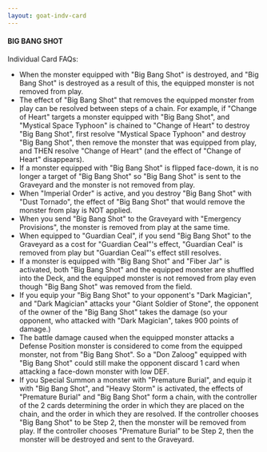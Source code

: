 ```yaml
---
layout: goat-indv-card
---
```


#### BIG BANG SHOT

Individual Card FAQs:

*   When the monster equipped with "Big Bang Shot" is destroyed, and "Big Bang Shot" is destroyed as a result of this, the equipped monster is not removed from play.
*   The effect of "Big Bang Shot" that removes the equipped monster from play can be resolved between steps of a chain. For example, if "Change of Heart" targets a monster equipped with "Big Bang Shot", and "Mystical Space Typhoon" is chained to "Change of Heart" to destroy "Big Bang Shot", first resolve "Mystical Space Typhoon" and destroy "Big Bang Shot", then remove the monster that was equipped from play, and THEN resolve "Change of Heart" (and the effect of "Change of Heart" disappears).
*   If a monster equipped with "Big Bang Shot" is flipped face-down, it is no longer a target of "Big Bang Shot" so "Big Bang Shot" is sent to the Graveyard and the monster is not removed from play.
*   When "Imperial Order" is active, and you destroy "Big Bang Shot" with "Dust Tornado", the effect of "Big Bang Shot" that would remove the monster from play is NOT applied.
*   When you send "Big Bang Shot" to the Graveyard with "Emergency Provisions", the monster is removed from play at the same time.
*   When equipped to "Guardian Ceal", if you send "Big Bang Shot" to the Graveyard as a cost for "Guardian Ceal"'s effect, "Guardian Ceal" is removed from play but "Guardian Ceal"'s effect still resolves.
*   If a monster is equipped with "Big Bang Shot" and "Fiber Jar" is activated, both "Big Bang Shot" and the equipped monster are shuffled into the Deck, and the equipped monster is not removed from play even though "Big Bang Shot" was removed from the field.
*   If you equip your "Big Bang Shot" to your opponent's "Dark Magician", and "Dark Magician" attacks your "Giant Soldier of Stone", the opponent of the owner of the "Big Bang Shot" takes the damage (so your opponent, who attacked with "Dark Magician", takes 900 points of damage.)
*   The battle damage caused when the equipped monster attacks a Defense Position monster is considered to come from the equipped monster, not from "Big Bang Shot". So a "Don Zaloog" equipped with "Big Bang Shot" could still make the opponent discard 1 card when attacking a face-down monster with low DEF.
*   If you Special Summon a monster with "Premature Burial", and equip it with "Big Bang Shot", and "Heavy Storm" is activated, the effects of "Premature Burial" and "Big Bang Shot" form a chain, with the controller of the 2 cards determining the order in which they are placed on the chain, and the order in which they are resolved. If the controller chooses "Big Bang Shot" to be Step 2, then the monster will be removed from play. If the controller chooses "Premature Burial" to be Step 2, then the monster will be destroyed and sent to the Graveyard.